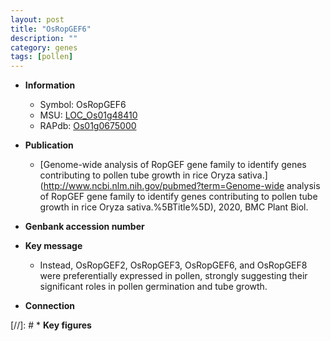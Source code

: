 ```yaml
---
layout: post
title: "OsRopGEF6"
description: ""
category: genes
tags: [pollen]
---
```


* **Information**  
    + Symbol: OsRopGEF6  
    + MSU: [LOC_Os01g48410](http://rice.uga.edu/cgi-bin/ORF_infopage.cgi?orf=LOC_Os01g48410)  
    + RAPdb: [Os01g0675000](https://rapdb.dna.affrc.go.jp/locus/?name=Os01g0675000)  

* **Publication**  
    + [Genome-wide analysis of RopGEF gene family to identify genes contributing to pollen tube growth in rice Oryza sativa.](http://www.ncbi.nlm.nih.gov/pubmed?term=Genome-wide analysis of RopGEF gene family to identify genes contributing to pollen tube growth in rice Oryza sativa.%5BTitle%5D), 2020, BMC Plant Biol.

* **Genbank accession number**  

* **Key message**  
    + Instead, OsRopGEF2, OsRopGEF3, OsRopGEF6, and OsRopGEF8 were preferentially expressed in pollen, strongly suggesting their significant roles in pollen germination and tube growth.

* **Connection**  

[//]: # * **Key figures**  



